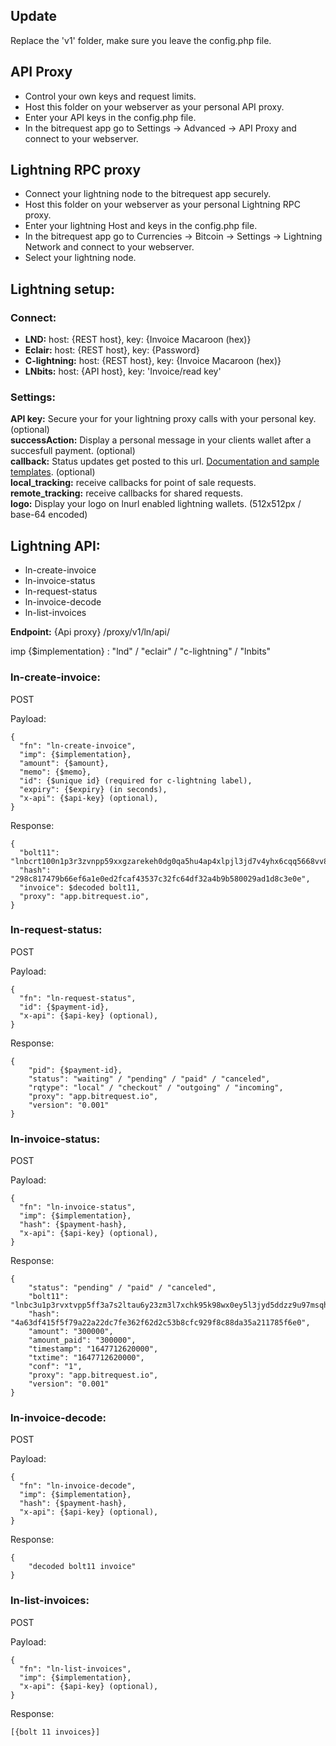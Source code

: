 ## Update

Replace the 'v1' folder, make sure you leave the config.php file.

## API Proxy

* Control your own keys and request limits.
* Host this folder on your webserver as your personal API proxy.
* Enter your API keys in the config.php file.
* In the bitrequest app go to Settings -> Advanced -> API Proxy and connect to your webserver.

## Lightning RPC proxy

* Connect your lightning node to the bitrequest app securely.
* Host this folder on your webserver as your personal Lightning RPC proxy.
* Enter your lightning Host and keys in the config.php file.
* In the bitrequest app go to Currencies -> Bitcoin -> Settings -> Lightning Network and connect to your webserver.
* Select your lightning node.

## Lightning setup:

### Connect:

* **LND:** host: {REST host}, key: {Invoice Macaroon (hex)}
* **Eclair:** host: {REST host}, key: {Password}
* **C-lightning:** host: {REST host}, key: {Invoice Macaroon (hex)}
* **LNbits:** host: {API host}, key: 'Invoice/read key'

### Settings:

**API key:**  Secure your for your lightning proxy calls with your personal key. (optional)  
**successAction:**  Display a personal message in your clients wallet after a succesfull payment. (optional)  
**callback:**  Status updates get posted to this url. [Documentation and sample templates](https://github.com/bitrequest/webshop-integration/). (optional)  
**local_tracking:**  receive callbacks for point of sale requests.
**remote_tracking:** receive callbacks for shared requests.  
**logo:** Display your logo on lnurl enabled lightning wallets. (512x512px / base-64 encoded) 

## Lightning API:

* ln-create-invoice
* ln-invoice-status
* ln-request-status
* ln-invoice-decode
* ln-list-invoices

**Endpoint:** {Api proxy} /proxy/v1/ln/api/

imp {$implementation} : "lnd" / "eclair" / "c-lightning" / "lnbits"

### ln-create-invoice:

POST  

Payload:

    {
      "fn": "ln-create-invoice",
      "imp": {$implementation},
      "amount": {$amount},
      "memo": {$memo},
      "id": {$unique id} (required for c-lightning label),
      "expiry": {$expiry} (in seconds),
      "x-api": {$api-key} (optional),
    }

Response:

    {
      "bolt11": "lnbcrt100n1p3r3zvnpp59xxgzarekeh0dg0qa5hu4ap4xlpjl3jd7v4yhx6cqq5668vv8c8qdp8w3jhxapqd9h8vmmfvdjjqctsdyszsnzw24fyc2gcqzpgxqz95sp5cq3lu0kgawn2djhfa7rq34v539t5lnslnyrsdt7zpxqa4z2zx0kq9qyyssqs6akvn2wsx6wjratycg0wmwqhtmgl0cqw4m0xqhj7cgy4uxk6alsln578y8x66utkch7vkav0kz2zc6yx4pygre27h2vtzrat803pqcqj8wzxp",
      "hash": "298c817479b66ef6a1e0ed2fcaf43537c32fc64df32a4b9b580029ad1d8c3e0e",
      "invoice": $decoded bolt11,
      "proxy": "app.bitrequest.io",
    }

### ln-request-status:

POST  

Payload:

    {
      "fn": "ln-request-status",
      "id": {$payment-id},
      "x-api": {$api-key} (optional),
    }

Response:

    {
        "pid": {$payment-id},
        "status": "waiting" / "pending" / "paid" / "canceled",
        "rqtype": "local" / "checkout" / "outgoing" / "incoming",
        "proxy": "app.bitrequest.io",
        "version": "0.001"
    }


### ln-invoice-status:

POST  

Payload:

    {
      "fn": "ln-invoice-status",
      "imp": {$implementation},
      "hash": {$payment-hash},
      "x-api": {$api-key} (optional),
    }

Response:

    {
        "status": "pending" / "paid" / "canceled",
        "bolt11": "lnbc3u1p3rvxtvpp5ff3a7s2ltau6y23zm3l7xchk95k98wx0ey5l3jyd5ddzz9u97msqhp5a5y3dq8ac8zusau6wwlm927da6cqvxzzqr70rjtvzqf3q2dhwuxscqpjxqyjw5qrzjqftzw4d5r9nsau4nkakrxxdvkm0xgl6yxwuk4lp9yykz5kql0j5vzzkcgvqq8tgqqqqqqqqqqqqqphgq9qsp52kfc2x26ngwp55g0atdv626d2gqaelww6zm7gsv69nnevucy5shq9qy9qsqqeryqqec8gdlfnmvqcs4swwupw0wv2vzhgdzaew9hmgs3z50gfrr3r6lrkfyrxc2gv92sz7cg8hau40s3n5qwdc6a4s2l4fnh7fv2wgqc3zcsn",
        "hash": "4a63df415f5f79a22a22dc7fe362f62d2c53b8cfc929f8c88da35a211785f6e0",
        "amount": "300000",
        "amount_paid": "300000",
        "timestamp": "1647712620000",
        "txtime": "1647712620000",
        "conf": "1",
        "proxy": "app.bitrequest.io",
        "version": "0.001"
    }

### ln-invoice-decode:

POST  

Payload:

    {
      "fn": "ln-invoice-decode",
      "imp": {$implementation},
      "hash": {$payment-hash},
      "x-api": {$api-key} (optional),
    }

Response:

    {
        "decoded bolt11 invoice"
    }

### ln-list-invoices:

POST  

Payload:

    {
      "fn": "ln-list-invoices",
      "imp": {$implementation},
      "x-api": {$api-key} (optional),
    }

Response:

    [{bolt 11 invoices}]
